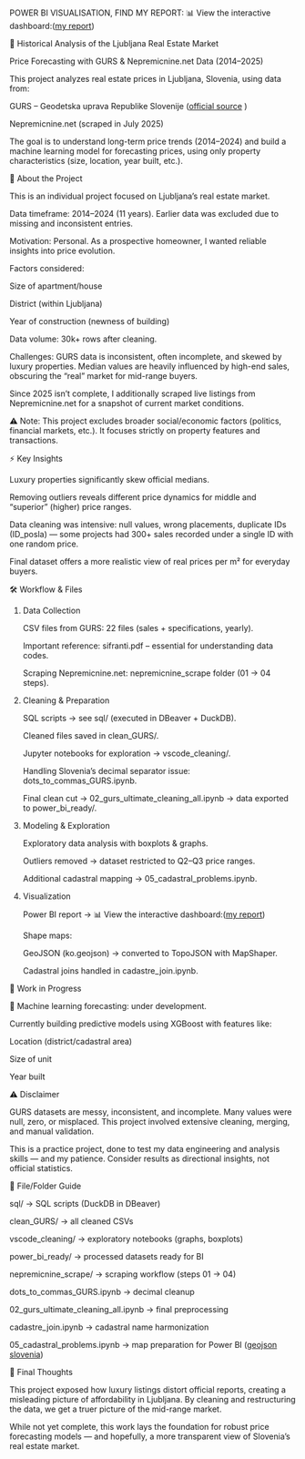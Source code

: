 POWER BI VISUALISATION, FIND MY REPORT: 📊 View the interactive dashboard:([my report](https://app.powerbi.com/view?r=eyJrIjoiYWMyODk2ZTgtOGIzNy00OTE2LWE2NmQtZTVjMDEyYWQwMjBjIiwidCI6IjAwNjNhZmMzLWU2OGUtNDFjOC05M2QzLTBkMjNkOWI5NTk1NiIsImMiOjl9&pageName=c12c629000018899d949&pageName=c12c629000018899d949))

🏡 Historical Analysis of the Ljubljana Real Estate Market

   Price Forecasting with GURS & Nepremicnine.net Data (2014–2025)
   
   This project analyzes real estate prices in Ljubljana, Slovenia, using data from:
   
   GURS – Geodetska uprava Republike Slovenije ([official source](https://www.e-prostor.gov.si/)
   )
   
   Nepremicnine.net (scraped in July 2025)
   
   The goal is to understand long-term price trends (2014–2024) and build a machine learning model for forecasting prices, using only property characteristics (size, location, year built, etc.).

  

📖 About the Project

   This is an individual project focused on Ljubljana’s real estate market.
   
   Data timeframe: 2014–2024 (11 years). Earlier data was excluded due to missing and inconsistent entries.
   
   Motivation: Personal. As a prospective homeowner, I wanted reliable insights into price evolution.
   
   Factors considered:
   
   Size of apartment/house
   
   District (within Ljubljana)
   
   Year of construction (newness of building)
   
   Data volume: 30k+ rows after cleaning.
   
   Challenges: GURS data is inconsistent, often incomplete, and skewed by luxury properties. Median values are heavily influenced by high-end sales, obscuring the “real” market for mid-range buyers.
   
   Since 2025 isn’t complete, I additionally scraped live listings from Nepremicnine.net for a snapshot of current market conditions.
   
   ⚠️ Note: This project excludes broader social/economic factors (politics, financial markets, etc.). It focuses strictly on property features and transactions.

⚡ Key Insights

   Luxury properties significantly skew official medians.
   
   Removing outliers reveals different price dynamics for middle and “superior” (higher) price ranges.
   
   Data cleaning was intensive: null values, wrong placements, duplicate IDs (ID_posla) — some projects had 300+ sales recorded under a single ID with one random price.
   
   Final dataset offers a more realistic view of real prices per m² for everyday buyers.

🛠️ Workflow & Files
   1. Data Collection
   
      CSV files from GURS: 22 files (sales + specifications, yearly).
      
      Important reference: sifranti.pdf – essential for understanding data codes.
      
      Scraping Nepremicnine.net: nepremicnine_scrape folder (01 → 04 steps).
   
   2. Cleaning & Preparation
   
      SQL scripts → see sql/ (executed in DBeaver + DuckDB).
      
      Cleaned files saved in clean_GURS/.
      
      Jupyter notebooks for exploration → vscode_cleaning/.
      
      Handling Slovenia’s decimal separator issue: dots_to_commas_GURS.ipynb.
      
      Final clean cut → 02_gurs_ultimate_cleaning_all.ipynb → data exported to power_bi_ready/.
   
   3. Modeling & Exploration
   
      Exploratory data analysis with boxplots & graphs.
      
      Outliers removed → dataset restricted to Q2–Q3 price ranges.
      
      Additional cadastral mapping → 05_cadastral_problems.ipynb.
   
   4. Visualization
     
      Power BI report → 📊 View the interactive dashboard:([my report](https://app.powerbi.com/view?r=eyJrIjoiYWMyODk2ZTgtOGIzNy00OTE2LWE2NmQtZTVjMDEyYWQwMjBjIiwidCI6IjAwNjNhZmMzLWU2OGUtNDFjOC05M2QzLTBkMjNkOWI5NTk1NiIsImMiOjl9&pageName=c12c629000018899d949&pageName=c12c629000018899d949))
      
      Shape maps:
      
      GeoJSON (ko.geojson) → converted to TopoJSON with MapShaper.
      
      Cadastral joins handled in cadastre_join.ipynb.

🚧 Work in Progress

   🔮 Machine learning forecasting: under development.
   
   Currently building predictive models using XGBoost with features like:
   
   Location (district/cadastral area)
   
   Size of unit
   
   Year built

⚠️ Disclaimer

   GURS datasets are messy, inconsistent, and incomplete. Many values were null, zero, or misplaced. This project involved extensive cleaning, merging, and manual validation.
   
   This is a practice project, done to test my data engineering and analysis skills — and my patience.
   Consider results as directional insights, not official statistics.

📂 File/Folder Guide

   sql/ → SQL scripts (DuckDB in DBeaver)
   
   clean_GURS/ → all cleaned CSVs
   
   vscode_cleaning/ → exploratory notebooks (graphs, boxplots)
   
   power_bi_ready/ → processed datasets ready for BI
   
   nepremicnine_scrape/ → scraping workflow (steps 01 → 04)
   
   dots_to_commas_GURS.ipynb → decimal cleanup
   
   02_gurs_ultimate_cleaning_all.ipynb → final preprocessing
   
   cadastre_join.ipynb → cadastral name harmonization
   
   05_cadastral_problems.ipynb → map preparation for Power BI
   ([geojson slovenia](https://github.com/sebenik/toposi/blob/master/OB/obcine.geojson))

🎯 Final Thoughts

   This project exposed how luxury listings distort official reports, creating a misleading picture of affordability in Ljubljana. By cleaning and restructuring the data, we get a truer picture of the mid-range market.
   
   While not yet complete, this work lays the foundation for robust price forecasting models — and hopefully, a more transparent view of Slovenia’s real estate market.








    

